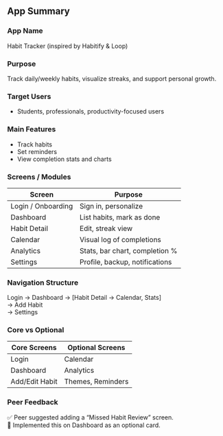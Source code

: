 ## App Summary

### App Name
Habit Tracker (inspired by Habitify & Loop)

### Purpose
Track daily/weekly habits, visualize streaks, and support personal growth.

### Target Users
- Students, professionals, productivity-focused users

### Main Features
- Track habits
- Set reminders
- View completion stats and charts

### Screens / Modules
| Screen             | Purpose                               |
|--------------------|----------------------------------------|
| Login / Onboarding | Sign in, personalize                   |
| Dashboard          | List habits, mark as done              |
| Habit Detail       | Edit, streak view                      |
| Calendar           | Visual log of completions              |
| Analytics          | Stats, bar chart, completion %         |
| Settings           | Profile, backup, notifications         |

### Navigation Structure
Login → Dashboard → [Habit Detail → Calendar, Stats]  
            → Add Habit  
            → Settings

### Core vs Optional
| Core Screens      | Optional Screens        |
|-------------------|-------------------------|
| Login             | Calendar                |
| Dashboard         | Analytics               |
| Add/Edit Habit    | Themes, Reminders       |

### Peer Feedback
✅ Peer suggested adding a “Missed Habit Review” screen.  
🔁 Implemented this on Dashboard as an optional card.